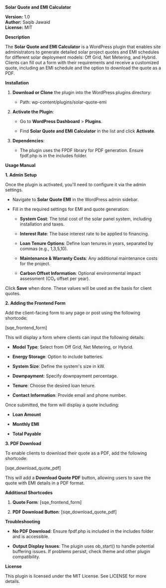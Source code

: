 **Solar Quote and EMI Calculator**

**Version:** 1.0  
**Author:** Saqib Jawaid  
**License:** MIT

**Description**

The **Solar Quote and EMI Calculator** is a WordPress plugin that enables site administrators to generate detailed solar project quotes and EMI schedules for different solar deployment models: Off Grid, Net Metering, and Hybrid. Clients can fill out a form with their requirements and receive a customized quote, including an EMI schedule and the option to download the quote as a PDF.

**Installation**

1.  **Download or Clone** the plugin into the WordPress plugins directory:

    -   Path: wp-content/plugins/solar-quote-emi

2.  **Activate the Plugin**:

    -   Go to **WordPress Dashboard** \> **Plugins**.

    -   Find **Solar Quote and EMI Calculator** in the list and click **Activate**.

3.  **Dependencies**:

    -   The plugin uses the FPDF library for PDF generation. Ensure fpdf.php is in the includes folder.

**Usage Manual**

**1. Admin Setup**

Once the plugin is activated, you'll need to configure it via the admin settings.

-   Navigate to **Solar Quote EMI** in the WordPress admin sidebar.

-   Fill in the required settings for EMI and quote generation:

    -   **System Cost**: The total cost of the solar panel system, including installation and taxes.

    -   **Interest Rate**: The base interest rate to be applied to financing.

    -   **Loan Tenure Options**: Define loan tenures in years, separated by commas (e.g., 1,3,5,10).

    -   **Maintenance & Warranty Costs**: Any additional maintenance costs for the project.

    -   **Carbon Offset Information**: Optional environmental impact assessment (CO₂ offset per year).

Click **Save** when done. These values will be used as the basis for client quotes.

**2. Adding the Frontend Form**

Add the client-facing form to any page or post using the following shortcode:

[sqe_frontend_form]

This will display a form where clients can input the following details:

-   **Model Type**: Select from Off Grid, Net Metering, or Hybrid.

-   **Energy Storage**: Option to include batteries.

-   **System Size**: Define the system's size in kW.

-   **Downpayment**: Specify downpayment percentage.

-   **Tenure**: Choose the desired loan tenure.

-   **Contact Information**: Provide email and phone number.

Once submitted, the form will display a quote including:

-   **Loan Amount**

-   **Monthly EMI**

-   **Total Payable**

**3. PDF Download**

To enable clients to download their quote as a PDF, add the following shortcode:

[sqe_download_quote_pdf]

This will add a **Download Quote PDF** button, allowing users to save the quote with EMI details in a PDF format.

**Additional Shortcodes**

1.  **Quote Form**: [sqe_frontend_form]

2.  **PDF Download Button**: [sqe_download_quote_pdf]

**Troubleshooting**

-   **No PDF Download**: Ensure fpdf.php is included in the includes folder and is accessible.

-   **Output Display Issues**: The plugin uses ob_start() to handle potential buffering issues. If problems persist, check theme and other plugin compatibility.

**License**

This plugin is licensed under the MIT License. See LICENSE for more details.

